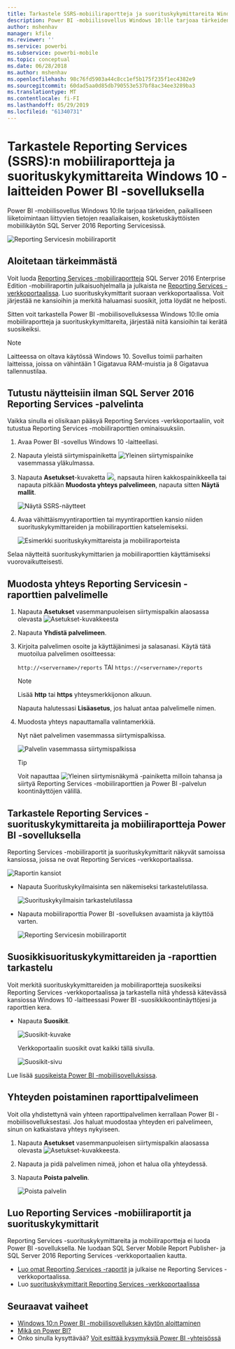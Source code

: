 ```yaml
---
title: Tarkastele SSRS-mobiiliraportteja ja suorituskykymittareita Windows 10 -mobiilisovelluksessa – Power BI
description: Power BI -mobiilisovellus Windows 10:lle tarjoaa tärkeiden, paikalliseen liiketoimintaan liittyvien tietojen reaaliaikaisen, kosketuskäyttöisten mobiilikäytön.
author: mshenhav
manager: kfile
ms.reviewer: ''
ms.service: powerbi
ms.subservice: powerbi-mobile
ms.topic: conceptual
ms.date: 06/28/2018
ms.author: mshenhav
ms.openlocfilehash: 98c76fd5903a44c8cc1ef5b175f235f1ec4382e9
ms.sourcegitcommit: 60dad5aa0d85db790553e537bf8ac34ee3289ba3
ms.translationtype: MT
ms.contentlocale: fi-FI
ms.lasthandoff: 05/29/2019
ms.locfileid: "61340731"
---
```

# <a name="view-reporting-services-ssrs-mobile-reports-and-kpis-in-the-windows-10-power-bi-mobile-app"></a>Tarkastele Reporting Services (SSRS):n mobiiliraportteja ja suorituskykymittareita Windows 10 -laitteiden Power BI -sovelluksella
Power BI -mobiilisovellus Windows 10:lle tarjoaa tärkeiden, paikalliseen liiketoimintaan liittyvien tietojen reaaliaikaisen, kosketuskäyttöisten mobiilikäytön SQL Server 2016 Reporting Servicesissä. 

![Reporting Servicesin mobiiliraportit](././media/mobile-app-windows-10-ssrs-kpis-mobile-reports/power-bi-ssrs-mobile-report.png)

## <a name="first-things-first"></a>Aloitetaan tärkeimmästä
Voit luoda [Reporting Services -mobiiliraportteja](https://msdn.microsoft.com/library/mt652547.aspx) SQL Server 2016 Enterprise Edition -mobiiliraportin julkaisuohjelmalla ja julkaista ne [Reporting Services -verkkoportaalissa](https://msdn.microsoft.com/library/mt637133.aspx). Luo suorituskykymittarit suoraan verkkoportaalissa. Voit järjestää ne kansioihin ja merkitä haluamasi suosikit, jotta löydät ne helposti. 

Sitten voit tarkastella Power BI -mobiilisovelluksessa Windows 10:lle omia mobiiliraportteja ja suorituskykymittareita, järjestää niitä kansioihin tai kerätä suosikeiksi. 

> [!NOTE]
> Laitteessa on oltava käytössä Windows 10. Sovellus toimii parhaiten laitteissa, joissa on vähintään 1 Gigatavua RAM-muistia ja 8 Gigatavua tallennustilaa.
> 
> 

## <a name="explore-samples-without-a-sql-server-2016-reporting-services-server"></a>Tutustu näytteisiin ilman SQL Server 2016 Reporting Services -palvelinta
Vaikka sinulla ei olisikaan pääsyä Reporting Services -verkkoportaaliin, voit tutustua Reporting Services -mobiiliraporttien ominaisuuksiin.

1. Avaa Power BI -sovellus Windows 10 -laitteellasi.
2. Napauta yleistä siirtymispainiketta ![Yleinen siirtymispainike](././media/mobile-app-windows-10-ssrs-kpis-mobile-reports/powerbi_windows10_options_icon.png) vasemmassa yläkulmassa.
3. Napauta **Asetukset**-kuvaketta ![](./././media/mobile-app-windows-10-ssrs-kpis-mobile-reports/power-bi-settings-icon.png), napsauta hiiren kakkospainikkeella tai napauta pitkään **Muodosta yhteys palvelimeen**, napauta sitten **Näytä mallit**.
   
   ![Näytä SSRS-näytteet](./media/mobile-app-windows-10-ssrs-kpis-mobile-reports/power-bi-win10-connect-ssrs-samples.png)
4. Avaa vähittäismyyntiraporttien tai myyntiraporttien kansio niiden suorituskykymittareiden ja mobiiliraporttien katselemiseksi.
   
   ![Esimerkki suorituskykymittareista ja mobiiliraporteista](./media/mobile-app-windows-10-ssrs-kpis-mobile-reports/power-bi-win10-ssrs-sample-kpis.png)

Selaa näytteitä suorituskykymittarien ja mobiiliraporttien käyttämiseksi vuorovaikutteisesti.

## <a name="connect-to-a-reporting-services-report-server"></a>Muodosta yhteys Reporting Servicesin -raporttien palvelimelle
1. Napauta **Asetukset** vasemmanpuoleisen siirtymispalkin alaosassa olevasta ![Asetukset-kuvakkeesta](./././media/mobile-app-windows-10-ssrs-kpis-mobile-reports/power-bi-settings-icon.png)
2. Napauta **Yhdistä palvelimeen**.
3. Kirjoita palvelimen osoite ja käyttäjänimesi ja salasanasi. Käytä tätä muotoilua palvelimen osoitteessa:
   
     `http://<servername>/reports` TAI   `https://<servername>/reports`
   
   > [!NOTE]
   > Lisää **http** tai **https** yhteysmerkkijonon alkuun.
   > 
   > 
   
    Napauta halutessasi **Lisäasetus**, jos haluat antaa palvelimelle nimen.
4. Muodosta yhteys napauttamalla valintamerkkiä. 
   
   Nyt näet palvelimen vasemmassa siirtymispalkissa.
   
   ![Palvelin vasemmassa siirtymispalkissa](./media/mobile-app-windows-10-ssrs-kpis-mobile-reports/power-bi-ssrs-mobile-report-server.png)
   
   >[!TIP]
   >Voit napauttaa ![Yleinen siirtymisnäkymä -painiketta](././media/mobile-app-windows-10-ssrs-kpis-mobile-reports/powerbi_windows10_options_icon.png) milloin tahansa ja siirtyä Reporting Services -mobiiliraporttien ja Power BI -palvelun koontinäyttöjen välillä. 
   > 

## <a name="view-reporting-services-kpis-and-mobile-reports-in-the-power-bi-app"></a>Tarkastele Reporting Services -suorituskykymittareita ja mobiiliraportteja Power BI -sovelluksella
Reporting Services -mobiiliraportit ja suorituskykymittarit näkyvät samoissa kansiossa, joissa ne ovat Reporting Services -verkkoportaalissa.

![Raportin kansiot](./media/mobile-app-windows-10-ssrs-kpis-mobile-reports/power-bi-ssrs-mobile-report-folders.png)

* Napauta Suorituskykyilmaisinta sen näkemiseksi tarkastelutilassa.
  
    ![Suorituskykyilmaisin tarkastelutilassa](./media/mobile-app-windows-10-ssrs-kpis-mobile-reports/power-bi-ssrs-mobile-report-kpis.png)
* Napauta mobiiliraporttia Power BI -sovelluksen avaamista ja käyttöä varten.
  
    ![Reporting Servicesin mobiiliraportit](././media/mobile-app-windows-10-ssrs-kpis-mobile-reports/power-bi-ssrs-mobile-report.png)

## <a name="view-your-favorite-kpis-and-reports"></a>Suosikkisuorituskykymittareiden ja -raporttien tarkastelu
Voit merkitä suorituskykymittareiden ja mobiiliraportteja suosikeiksi  Reporting Services -verkkoportaalissa ja tarkastella niitä yhdessä kätevässä kansiossa Windows 10 -laitteessasi Power BI -suosikkikoontinäyttöjesi ja raporttien kera.

* Napauta **Suosikit**.
  
   ![Suosikit-kuvake](./media/mobile-app-windows-10-ssrs-kpis-mobile-reports/power-bi-ssrs-mobile-report-favorite-menu.png)
  
   Verkkoportaalin suosikit ovat kaikki tällä sivulla.
  
   ![Suosikit-sivu](./media/mobile-app-windows-10-ssrs-kpis-mobile-reports/power-bi-windows-10-ssrs-favorites.png)

Lue lisää [suosikeista Power BI -mobiilisovelluksissa](mobile-apps-favorites.md).

## <a name="remove-a-connection-to-a-report-server"></a>Yhteyden poistaminen raporttipalvelimeen
Voit olla yhdistettynä vain yhteen raporttipalvelimen kerrallaan Power BI -mobiilisovelluksestasi. Jos haluat muodostaa yhteyden eri palvelimeen, sinun on katkaistava yhteys nykyiseen.

1. Napauta **Asetukset** vasemmanpuoleisen siirtymispalkin alaosassa olevasta ![Asetukset-kuvakkeesta](./././media/mobile-app-windows-10-ssrs-kpis-mobile-reports/power-bi-settings-icon.png).
2. Napauta ja pidä palvelimen nimeä, johon et halua olla yhteydessä.
3. Napauta **Poista palvelin**.
   
    ![Poista palvelin](./media/mobile-app-windows-10-ssrs-kpis-mobile-reports/power-bi-windows-10-ssrs-remove-server-menu.png)

## <a name="create-reporting-services-mobile-reports-and-kpis"></a>Luo Reporting Services -mobiiliraportit ja suorituskykymittarit
Reporting Services -suorituskykymittareita ja mobiiliraportteja ei luoda Power BI -sovelluksella. Ne luodaan SQL Server Mobile Report Publisher- ja SQL Server 2016 Reporting Services -verkkoportaalien kautta.

* [Luo omat Reporting Services -raportit](https://msdn.microsoft.com/library/mt652547.aspx) ja julkaise ne Reporting Services -verkkoportaalissa.
* Luo [suorituskykymittarit Reporting Services -verkkoportaalissa](https://msdn.microsoft.com/library/mt683632.aspx)

## <a name="next-steps"></a>Seuraavat vaiheet
* [Windows 10:n Power BI -mobiilisovelluksen käytön aloittaminen](mobile-windows-10-phone-app-get-started.md)  
* [Mikä on Power BI?](../../power-bi-overview.md)  
* Onko sinulla kysyttävää? [Voit esittää kysymyksiä Power BI -yhteisössä](http://community.powerbi.com/)

